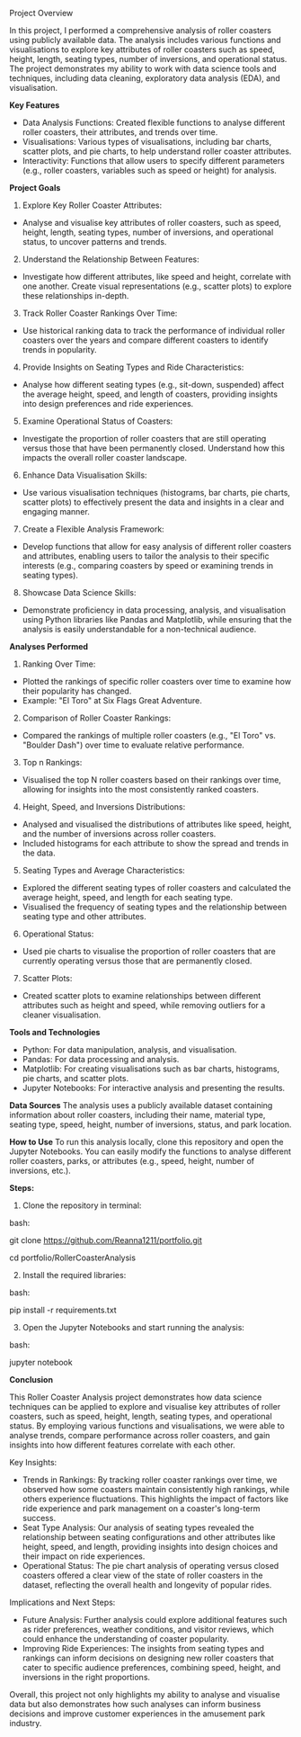 Project Overview

In this project, I performed a comprehensive analysis of roller coasters using publicly available data. The analysis includes various functions and visualisations to explore key attributes of roller coasters such as speed, height, length, seating types, number of inversions, and operational status. The project demonstrates my ability to work with data science tools and techniques, including data cleaning, exploratory data analysis (EDA), and visualisation.

**Key Features**
* Data Analysis Functions: Created flexible functions to analyse different roller coasters, their attributes, and trends over time.
* Visualisations: Various types of visualisations, including bar charts, scatter plots, and pie charts, to help understand roller coaster attributes.
* Interactivity: Functions that allow users to specify different parameters (e.g., roller coasters, variables such as speed or height) for analysis.

**Project Goals**
1. Explore Key Roller Coaster Attributes:
* Analyse and visualise key attributes of roller coasters, such as speed, height, length, seating types, number of inversions, and operational status, to uncover patterns and trends.

2. Understand the Relationship Between Features:
* Investigate how different attributes, like speed and height, correlate with one another. Create visual representations (e.g., scatter plots) to explore these relationships in-depth.

3. Track Roller Coaster Rankings Over Time:
* Use historical ranking data to track the performance of individual roller coasters over the years and compare different coasters to identify trends in popularity.

4. Provide Insights on Seating Types and Ride Characteristics:
* Analyse how different seating types (e.g., sit-down, suspended) affect the average height, speed, and length of coasters, providing insights into design preferences and ride experiences.

5. Examine Operational Status of Coasters:
* Investigate the proportion of roller coasters that are still operating versus those that have been permanently closed. Understand how this impacts the overall roller coaster landscape.

6. Enhance Data Visualisation Skills:
* Use various visualisation techniques (histograms, bar charts, pie charts, scatter plots) to effectively present the data and insights in a clear and engaging manner.

7. Create a Flexible Analysis Framework:
* Develop functions that allow for easy analysis of different roller coasters and attributes, enabling users to tailor the analysis to their specific interests (e.g., comparing coasters by speed or examining trends in seating types).

8. Showcase Data Science Skills:
* Demonstrate proficiency in data processing, analysis, and visualisation using Python libraries like Pandas and Matplotlib, while ensuring that the analysis is easily understandable for a non-technical audience.


**Analyses Performed**

1. Ranking Over Time:
* Plotted the rankings of specific roller coasters over time to examine how their popularity has changed.
* Example: "El Toro" at Six Flags Great Adventure.

2. Comparison of Roller Coaster Rankings:
* Compared the rankings of multiple roller coasters (e.g., "El Toro" vs. "Boulder Dash") over time to evaluate relative performance.

3. Top n Rankings:
* Visualised the top N roller coasters based on their rankings over time, allowing for insights into the most consistently ranked coasters.

4. Height, Speed, and Inversions Distributions:
* Analysed and visualised the distributions of attributes like speed, height, and the number of inversions across roller coasters.
* Included histograms for each attribute to show the spread and trends in the data.

5. Seating Types and Average Characteristics:
* Explored the different seating types of roller coasters and calculated the average height, speed, and length for each seating type.
* Visualised the frequency of seating types and the relationship between seating type and other attributes.

6. Operational Status:
* Used pie charts to visualise the proportion of roller coasters that are currently operating versus those that are permanently closed.

7. Scatter Plots:
* Created scatter plots to examine relationships between different attributes such as height and speed, while removing outliers for a cleaner visualisation.

**Tools and Technologies**
* Python: For data manipulation, analysis, and visualisation.
* Pandas: For data processing and analysis.
* Matplotlib: For creating visualisations such as bar charts, histograms, pie charts, and scatter plots.
* Jupyter Notebooks: For interactive analysis and presenting the results.

**Data Sources**
The analysis uses a publicly available dataset containing information about roller coasters, including their name, material type, seating type, speed, height, number of inversions, status, and park location.

**How to Use**
To run this analysis locally, clone this repository and open the Jupyter Notebooks. You can easily modify the functions to analyse different roller coasters, parks, or attributes (e.g., speed, height, number of inversions, etc.).

**Steps:**
1. Clone the repository in terminal:

bash:

git clone https://github.com/Reanna1211/portfolio.git

cd portfolio/RollerCoasterAnalysis

2. Install the required libraries:

bash:

pip install -r requirements.txt

3. Open the Jupyter Notebooks and start running the analysis:

bash:

jupyter notebook

**Conclusion**

This Roller Coaster Analysis project demonstrates how data science techniques can be applied to explore and visualise key attributes of roller coasters, such as speed, height, length, seating types, and operational status. By employing various functions and visualisations, we were able to analyse trends, compare performance across roller coasters, and gain insights into how different features correlate with each other.

Key Insights:
* Trends in Rankings: By tracking roller coaster rankings over time, we observed how some coasters maintain consistently high rankings, while others experience fluctuations. This highlights the impact of factors like ride experience and park management on a coaster's long-term success.
* Seat Type Analysis: Our analysis of seating types revealed the relationship between seating configurations and other attributes like height, speed, and length, providing insights into design choices and their impact on ride experiences.
* Operational Status: The pie chart analysis of operating versus closed coasters offered a clear view of the state of roller coasters in the dataset, reflecting the overall health and longevity of popular rides.

Implications and Next Steps:
* Future Analysis: Further analysis could explore additional features such as rider preferences, weather conditions, and visitor reviews, which could enhance the understanding of coaster popularity.
* Improving Ride Experiences: The insights from seating types and rankings can inform decisions on designing new roller coasters that cater to specific audience preferences, combining speed, height, and inversions in the right proportions.


Overall, this project not only highlights my ability to analyse and visualise data but also demonstrates how such analyses can inform business decisions and improve customer experiences in the amusement park industry.
